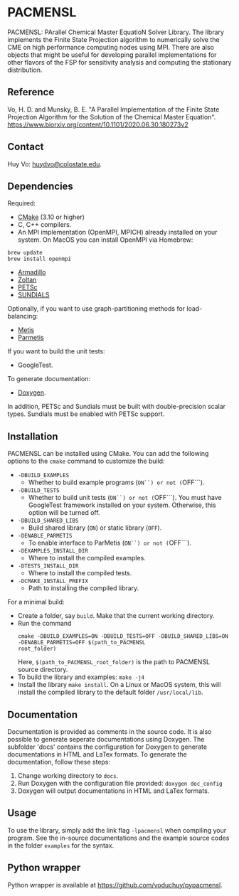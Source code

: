 # PACMENSL

PACMENSL: PArallel Chemical Master EquatioN Solver Library. The library implements the Finite State Projection algorithm to numerically solve the CME on high performance computing nodes using MPI. There are also objects that might be useful for developing parallel implementations for other flavors of the FSP for sensitivity analysis and computing the stationary distribution.

## Reference

Vo, H. D. and Munsky, B. E. "A Parallel Implementation of the Finite State Projection Algorithm for the Solution of the Chemical Master Equation". https://www.biorxiv.org/content/10.1101/2020.06.30.180273v2

## Contact

Huy Vo: huydvo@colostate.edu.

## Dependencies

Required:
* [CMake](https://cmake.org/download/) (3.10 or higher) 
* C, C++ compilers.
* An MPI implementation (OpenMPI, MPICH) already installed on your system. On MacOS you can install OpenMPI via
 Homebrew:
```
brew update
brew install openmpi
```
* [Armadillo](http://arma.sourceforge.net/download.html)
* [Zoltan](https://github.com/trilinos/Trilinos/tree/master/packages/zoltan)
* [PETSc](https://www.mcs.anl.gov/petsc/download/)
* [SUNDIALS](https://computation.llnl.gov/projects/sundials/sundials-software)

Optionally, if you want to use graph-partitioning methods for load-balancing:
* [Metis](http://glaros.dtc.umn.edu/gkhome/metis/metis/download)
* [Parmetis](http://glaros.dtc.umn.edu/gkhome/metis/parmetis/download)

If you want to build the unit tests:
* GoogleTest.

To generate documentation:
* [Doxygen](https://www.doxygen.nl/index.html).

In addition, PETSc and Sundials must be built with double-precision scalar types. Sundials must be enabled with PETSc support.

## Installation

PACMENSL can be installed using CMake. You can add the following options to the ```cmake``` command to customize the
 build:
 
 * ```-DBUILD_EXAMPLES```
    * Whether to build example programs (```ON``) or not (```OFF```).
 * ```-DBUILD_TESTS```
    * Whether to build unit tests (```ON``) or not (```OFF```). You must have GoogleTest framework installed on your
     system. Otherwise, this option will be turned off.
 * ```-DBUILD_SHARED_LIBS```
    * Build shared library (```ON```) or static library (```OFF```).
 * ```-DENABLE_PARMETIS```
    * To enable interface to ParMetis (```ON``) or not (```OFF```).
 * ```-DEXAMPLES_INSTALL_DIR```
    * Where to install the compiled examples.
 * ```-DTESTS_INSTALL_DIR```
    * Where to install the compiled tests.
 * ```-DCMAKE_INSTALL_PREFIX```
    * Path to installing the compiled library.

For a minimal build:
* Create a folder, say ```build```. Make that the current working directory.
* Run the command 
    ``` 
   cmake -DBUILD_EXAMPLES=ON -DBUILD_TESTS=OFF -DBUILD_SHARED_LIBS=ON -DENABLE_PARMETIS=OFF $(path_to_PACMENSL
   root_folder)
    ```        
  Here, ```$(path_to_PACMENSL_root_folder)``` is the path to PACMENSL source directory.
* To build the library and examples:
    ```make -j4```
* Install the library ```make install```. On a Linux or MacOS system, this will install the compiled library to the
 default folder ```/usr/local/lib```.

## Documentation
Documentation is provided as comments in the source code. It is also possible to generate seperate documentations using Doxygen. The subfolder 'docs' contains the configuration for Doxygen to generate documentations in HTML and LaTex formats. To generate the documentation, follow these steps:
1. Change working directory to `docs`.
2. Run Doxygen with the configuration file provided: 
`
doxygen doc_config
`
3. Doxygen will output documentations in HTML and LaTex formats. 

## Usage 
To use the library, simply add the link flag ```-lpacmensl``` when compiling your program. See the in-source
 documentations and the example source codes in the folder ```examples``` for the syntax.

## Python wrapper
Python wrapper is available at https://github.com/voduchuy/pypacmensl. 
 

